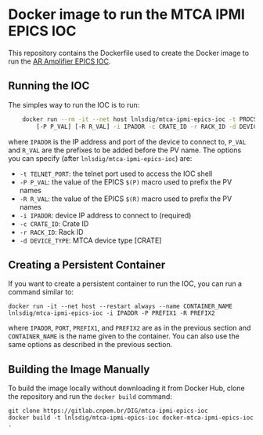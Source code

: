 Docker image to run the MTCA IPMI EPICS IOC
==================================================================

This repository contains the Dockerfile used to create the Docker image to run the
[AR Amplifier EPICS IOC](https://gitlab.cnpem.br/DIG/mtca-ipmi-epics-ioc).

## Running the IOC

The simples way to run the IOC is to run:

```bash
    docker run --rm -it --net host lnlsdig/mtca-ipmi-epics-ioc -t PROCSERV_TELNET_PORT
        [-P P_VAL] [-R R_VAL] -i IPADDR -c CRATE_ID -r RACK_ID -d DEVICE_TYPE
```

where `IPADDR` is the IP address and port of the device to connect to, `P_VAL` and `R_VAL`
are the prefixes to be added before the PV name.
The options you can specify (after `lnlsdig/mtca-ipmi-epics-ioc`) are:

- `-t TELNET_PORT`: the telnet port used to access the IOC shell
- `-P P_VAL`: the value of the EPICS `$(P)` macro used to prefix the PV names
- `-R R_VAL`: the value of the EPICS `$(R)` macro used to prefix the PV names
- `-i IPADDR`: device IP address to connect to (required)
- `-c CRATE_ID`: Crate ID
- `-r RACK_ID`:  Rack ID
- `-d DEVICE_TYPE`:  MTCA device type [CRATE]

## Creating a Persistent Container

If you want to create a persistent container to run the IOC, you can run a
command similar to:

    docker run -it --net host --restart always --name CONTAINER_NAME lnlsdig/mtca-ipmi-epics-ioc -i IPADDR -P PREFIX1 -R PREFIX2

where `IPADDR`, `PORT`, `PREFIX1`, and `PREFIX2` are as in the previous
section and `CONTAINER_NAME` is the name given to the container. You can also use
the same options as described in the previous section.

## Building the Image Manually

To build the image locally without downloading it from Docker Hub, clone the
repository and run the `docker build` command:

    git clone https://gitlab.cnpem.br/DIG/mtca-ipmi-epics-ioc
    docker build -t lnlsdig/mtca-ipmi-epics-ioc docker-mtca-ipmi-epics-ioc .
